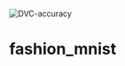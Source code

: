 ![DVC-accuracy](https://img.shields.io/badge/dynamic/json?logo=data-version-control&colorA=black&colorB=F46737&label=Model%20Accuracy&url=https://github.com/DavidGOrtega/fashion_mnist/raw/master/metrics.json&query=accuracy)

# fashion_mnist